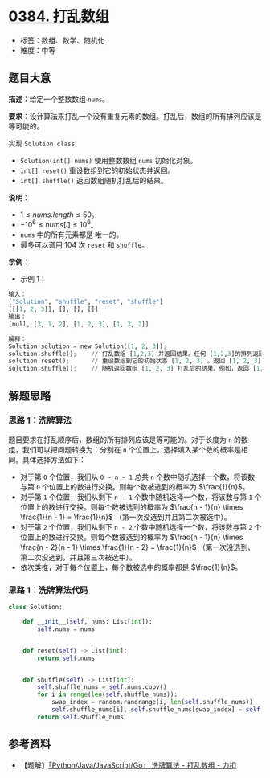 # [0384. 打乱数组](https://leetcode.cn/problems/shuffle-an-array/)

- 标签：数组、数学、随机化
- 难度：中等

## 题目大意

**描述**：给定一个整数数组 `nums`。

**要求**：设计算法来打乱一个没有重复元素的数组。打乱后，数组的所有排列应该是等可能的。

实现 `Solution class`:

- `Solution(int[] nums)` 使用整数数组 `nums` 初始化对象。
- `int[] reset()` 重设数组到它的初始状态并返回。
- `int[] shuffle()` 返回数组随机打乱后的结果。

**说明**：

- $1 \le nums.length \le 50$。
- $-10^6 \le nums[i] \le 10^6$。
- `nums` 中的所有元素都是 唯一的。
- 最多可以调用 104 次 `reset` 和 `shuffle`。

**示例**：

- 示例 1：

```python
输入：
["Solution", "shuffle", "reset", "shuffle"]
[[[1, 2, 3]], [], [], []]
输出：
[null, [3, 1, 2], [1, 2, 3], [1, 3, 2]]

解释：
Solution solution = new Solution([1, 2, 3]);
solution.shuffle();    // 打乱数组 [1,2,3] 并返回结果。任何 [1,2,3]的排列返回的概率应该相同。例如，返回 [3, 1, 2]
solution.reset();      // 重设数组到它的初始状态 [1, 2, 3] 。返回 [1, 2, 3]
solution.shuffle();    // 随机返回数组 [1, 2, 3] 打乱后的结果。例如，返回 [1, 3, 2]
```

## 解题思路

### 思路 1：洗牌算法

题目要求在打乱顺序后，数组的所有排列应该是等可能的。对于长度为 `n` 的数组，我们可以把问题转换为：分别在 `n` 个位置上，选择填入某个数的概率是相同。具体选择方法如下：

- 对于第 `0` 个位置，我们从 `0 ~ n - 1` 总共 `n` 个数中随机选择一个数，将该数与第 `0` 个位置上的数进行交换。则每个数被选到的概率为 $\frac{1}{n}$。
- 对于第 `1` 个位置，我们从剩下 `n - 1` 个数中随机选择一个数，将该数与第 `1` 个位置上的数进行交换。则每个数被选到的概率为 $\frac{n - 1}{n} \times \frac{1}{n - 1} = \frac{1}{n}$ （第一次没选到并且第二次被选中）。
- 对于第 `2` 个位置，我们从剩下 `n - 2` 个数中随机选择一个数，将该数与第 `2` 个位置上的数进行交换。则每个数被选到的概率为 $\frac{n - 1}{n} \times \frac{n - 2}{n - 1} \times \frac{1}{n - 2} = \frac{1}{n}$ （第一次没选到、第二次没选到，并且第三次被选中）。
- 依次类推，对于每个位置上，每个数被选中的概率都是 $\frac{1}{n}$。

### 思路 1：洗牌算法代码

```python
class Solution:

    def __init__(self, nums: List[int]):
        self.nums = nums


    def reset(self) -> List[int]:
        return self.nums


    def shuffle(self) -> List[int]:
        self.shuffle_nums = self.nums.copy()
        for i in range(len(self.shuffle_nums)):
            swap_index = random.randrange(i, len(self.shuffle_nums))
            self.shuffle_nums[i], self.shuffle_nums[swap_index] = self.shuffle_nums[swap_index], self.shuffle_nums[i]
        return self.shuffle_nums
```

## 参考资料

- 【题解】[「Python/Java/JavaScript/Go」 洗牌算法 - 打乱数组 - 力扣](https://leetcode.cn/problems/shuffle-an-array/solution/pythonjavajavascriptgo-xi-pai-suan-fa-by-k7i2/)